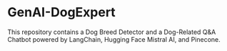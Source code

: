 # GenAI-DogExpert
This repository contains a Dog Breed Detector and a Dog-Related Q&amp;A Chatbot powered by LangChain, Hugging Face Mistral AI, and Pinecone.
